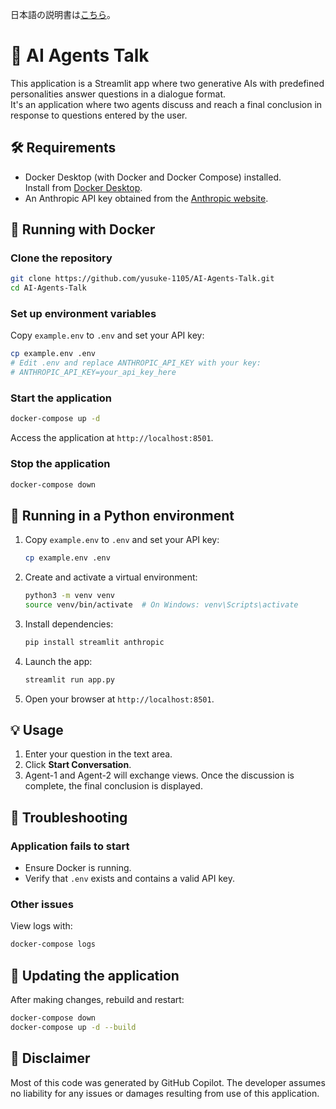 日本語の説明書は[こちら](README-ja.md)。
# 🔎 AI Agents Talk

This application is a Streamlit app where two generative AIs with predefined personalities answer questions in a dialogue format.  
It's an application where two agents discuss and reach a final conclusion in response to questions entered by the user.

## 🛠️ Requirements

- Docker Desktop (with Docker and Docker Compose) installed.  
  Install from [Docker Desktop](https://www.docker.com/products/docker-desktop/).
- An Anthropic API key obtained from the [Anthropic website](https://www.anthropic.com/api).

## 🐳 Running with Docker

### Clone the repository

```bash
git clone https://github.com/yusuke-1105/AI-Agents-Talk.git
cd AI-Agents-Talk
```

### Set up environment variables

Copy `example.env` to `.env` and set your API key:

```bash
cp example.env .env
# Edit .env and replace ANTHROPIC_API_KEY with your key:
# ANTHROPIC_API_KEY=your_api_key_here
```

### Start the application

```bash
docker-compose up -d
```

Access the application at `http://localhost:8501`.

### Stop the application

```bash
docker-compose down
```

## 🐍 Running in a Python environment

1. Copy `example.env` to `.env` and set your API key:

   ```bash
   cp example.env .env
   ```

2. Create and activate a virtual environment:

   ```bash
   python3 -m venv venv
   source venv/bin/activate  # On Windows: venv\Scripts\activate
   ```

3. Install dependencies:

   ```bash
   pip install streamlit anthropic
   ```

4. Launch the app:

   ```bash
   streamlit run app.py
   ```

5. Open your browser at `http://localhost:8501`.

## 💡 Usage

1. Enter your question in the text area.
2. Click **Start Conversation**.
3. Agent-1 and Agent-2 will exchange views. Once the discussion is complete, the final conclusion is displayed.

## 🐞 Troubleshooting

### Application fails to start

- Ensure Docker is running.
- Verify that `.env` exists and contains a valid API key.

### Other issues

View logs with:

```bash
docker-compose logs
```

## 🔄 Updating the application

After making changes, rebuild and restart:

```bash
docker-compose down
docker-compose up -d --build
```

## 📄 Disclaimer

Most of this code was generated by GitHub Copilot. The developer assumes no liability for any issues or damages resulting from use of this application.